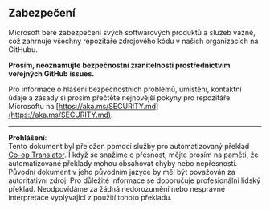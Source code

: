 <!--
CO_OP_TRANSLATOR_METADATA:
{
  "original_hash": "7229f7490ea61a04330b79651ac4d37e",
  "translation_date": "2025-09-18T15:35:58+00:00",
  "source_file": "SECURITY.md",
  "language_code": "cs"
}
-->
## Zabezpečení

Microsoft bere zabezpečení svých softwarových produktů a služeb vážně, což zahrnuje všechny repozitáře zdrojového kódu v našich organizacích na GitHubu.

**Prosím, neoznamujte bezpečnostní zranitelnosti prostřednictvím veřejných GitHub issues.**

Pro informace o hlášení bezpečnostních problémů, umístění, kontaktní údaje a zásady si prosím přečtěte nejnovější pokyny pro repozitáře Microsoftu na [https://aka.ms/SECURITY.md](https://aka.ms/SECURITY.md).

---

**Prohlášení**:  
Tento dokument byl přeložen pomocí služby pro automatizovaný překlad [Co-op Translator](https://github.com/Azure/co-op-translator). I když se snažíme o přesnost, mějte prosím na paměti, že automatizované překlady mohou obsahovat chyby nebo nepřesnosti. Původní dokument v jeho původním jazyce by měl být považován za autoritativní zdroj. Pro důležité informace se doporučuje profesionální lidský překlad. Neodpovídáme za žádná nedorozumění nebo nesprávné interpretace vyplývající z použití tohoto překladu.